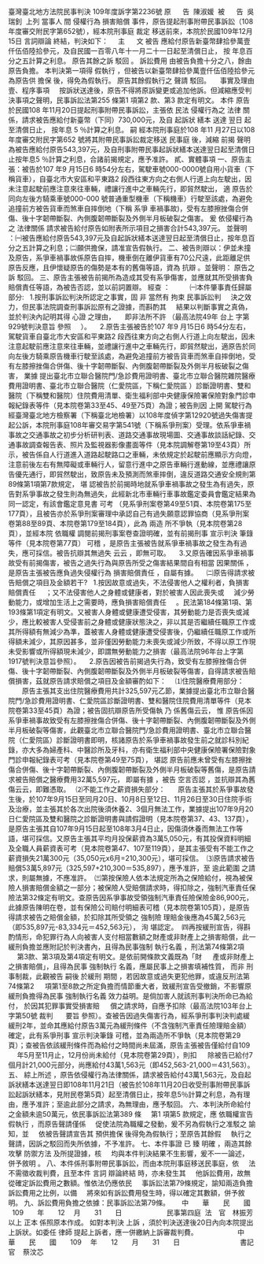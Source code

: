 臺灣臺北地方法院民事判決
109年度訴字第2236號
原      告  陳淑媛  
被      告  吳瑞釗  
上列
當事人
間
侵權行為
損害賠償
事件，原告提起刑事附帶民事訴訟（108年度審交附民字第652號），經本院刑事庭
裁定
移送前來，本院於民國109年12月15日
言詞辯論
終結，判決如下：
    主      文
被告
應給付原告新臺幣肆拾參萬壹仟伍佰陸拾參元，及自民國一百零八年十一月二十一日起至清償日止，
按
年息百分之五計算之利息。
原告其餘之訴
駁回
。
訴訟費用
由被告負擔十分之八，餘由原告負擔。
本判決第一項得
假執行
，但被告以新臺幣肆拾參萬壹仟伍佰陸拾參元為原告供
擔保
後，得免為假執行。
原告其餘假執行之
聲請
駁回。
    事實及理由
壹、程序事項
    按訴狀送達後，原告不得將原訴變更或追加他訴。但減縮應受判決事項之聲明，民事訴訟法第255 條第1 項第2 款、第3 款定有明文。
本件
原告於民國108 年11月20日提起刑事附帶民事訴訟，主張依
民法
侵權行為之
法律
關係，請求被告應給付新臺幣（下同）730,000元，及自
起訴狀
繕本
送達
翌日
起至清償日止，
按年息
5 ％計算之利息。
嗣
經本院刑事庭於108 年11 月27日以108 年度審交附民字第652 號將其附帶民事訴訟裁定移送
民事庭
後，減縮
前揭
聲明為被告應給付原告543,397元，及自刑事附帶民事起訴狀繕本送達翌日起至清償日止按年息5 ％計算之利息，合諸前揭規定，應予准許。
貳、實體事項
一、原告主張：被告於107 年9 月15日6 時54分左右，駕駛車號000-0000號自用小貨車（下稱貨車），自臺北市大安區和平東路2 段西往東方向之右側人行道上向左駛出，因未注意起駛前應注意來往車輛，禮讓行進中之車輛先行，即貿然駛出，
適
原告於同向左後方騎乘車號000-000 號普通重型機車（下稱機車）行駛至該處，為避免追撞前方被告貨車而煞車自摔倒地（下稱
系爭
車禍事故)，受有左膝擦挫傷合併傷、後十字韌帶斷裂、內側腹韌帶斷裂及外側半月板破裂之傷害。
爰
依侵權行為之
法律關係
請求被告給付原告如附表所示項目之損害合計543,397元。
並聲明
：㈠被告應給付原告543,397元及自起訴狀繕本送達翌日起至清償日止，按年息百分之五計算之利息；㈡願供擔保，請准宣告假執行。
二、被告則辯以：伊並未撞及原告，系爭車禍事故係原告自摔，機車倒在離伊貨車有70公尺遠，此距離足供原告反應，且伊懷疑原告的傷勢是本有的舊傷等語，資為
抗辯
。並聲明：
原告之訴
駁回。
三、原告主張被告前揭所為造成其受有系爭傷害，並應就其所受損害負賠償責任等語，為被告否認，並以前詞置辯。
經查
：　　
  ㈠本件肇事責任歸屬部分:
  1.按刑事訴訟判決所認定之事實，固
非
當然有
拘束
民事訴訟判
    決之效力，但民事法院調查刑事訴訟原有之證據，而斟酌其
    結果以判斷事實之真偽，並於判決內記明其得
心證
之理由，
    
即非法所不許
（最高法院49年
台上
字第929號判決意旨
參照
    ）。
　2.原告主張被告於107 年9 月15日6 時54分左右，駕駛貨車自臺北市大安區和平東路2 段西往東方向之右側人行道上向左駛出，因未注意起駛前應注意來往車輛，並禮讓行進中之車輛先行，即貿然駛出，適原告於同向左後方騎乘原告機車行駛至該處，為避免追撞前方被告貨車而煞車自摔倒地，受有左膝擦挫傷合併傷、後十字韌帶斷裂、內側腹韌帶斷裂及外側半月板破裂之傷害，
業據
提出臺北市立聯合醫院門/急診費用證明書、臺北市立聯合醫院雜院醫療費用證明書、臺北市立聯合醫院（仁愛院區，下稱仁愛院區 ）診斷證明書、雙和醫院（下稱雙和醫院）住院費用清單、衛生福利部中央健康保險署保險對象門診申報紀錄表等件（見本院卷第33至45、49至75頁）為證；被告則因
上開
駕駛行為經臺灣臺北地方檢察署（下稱臺北地檢署）以108年度偵字第12920號過失傷害提起公訴，本院刑事庭108年審交易字第541號（下稱系爭刑案）受理。依系爭車禍事故之交通事故之初步分析研判表、道路交通事故現場圖、交通事故談話紀錄、交通事故調查報告表、照片及監視器影像畫面等件（見本院調解卷第19至43頁）所示，被告係自人行道進入道路起駛路口之車輛，未依規定於起駛前應顯示方向燈，注意前後左右有無障礙或車輛行人，留意行進中之原告車輛行進動線，並應禮讓原告優先通行，即貿然駛出，致原告未及預測而煞車摔倒，違反道路交通安全規則第89條第1項第7款規定，
堪
認被告於前揭時地就系爭車禍事故之發生為有過失，原告對系爭事故之發生則為無過失，此經新北市車輛行車事故鑑定委員會鑑定結果為同一認定，有該會鑑定意見書
可考
（見系爭刑案卷第49至51頁、本院卷第175至177頁），且被告亦於系爭刑案審理中承認自己有過失願意認罪協商（見系爭刑案卷第88至89頁、本院卷第179至184頁），此為
兩造
所不爭執（見本院卷第28頁），並經本院
依職權
調閱前揭刑事案卷查證明確，並有前揭刑事
宣示判決
筆錄等件（見本院卷第77頁）
可稽
，是原告主張被告就系爭車禍事故之發生為有過失，應可採信。被告抗辯其無過失
云云
，即無可取。
　3.又原告確因系爭車禍事故受有前揭傷害，被告之過失行為與原告所受之傷害結果間自有相當
因果關係
，是原告主張被告應負過失侵權行為
損害賠償責任
，自屬有據。
　㈡原告得請求被告賠償之項目及金額若干?
  1.按因故意或過失，不法侵害他人之權利者，負損害賠償責任
    ；又不法侵害他人之身體或健康者，對於被害人因此喪失或
    減少勞動能力，或增加生活上之需要時，應負損害賠償責任
    。民法第184條第1項、第193條第1項定有明文。又被害人身體或健康遭受侵害，其勞動能力是否喪失或減少，應比較被害人受侵害前之身體或健康狀態決之，非以其是否繼續任職原工作或其所得額有無減少為準，蓋被害人身體或健康遭受侵害後，仍繼續任職原工作或所得額未減少，其原因甚多，並非僅因勞動能力未喪失或減少所致，不得以原工作現未受影響或所得額現未減少，即謂無勞動能力之損害（最高法院96年台上字第1917號判決意旨參照）。
　2.原告因被告前揭過失行為，致受有左膝擦挫傷合併傷、後十字韌帶斷裂、內側腹韌帶斷裂及外側半月板破裂等傷害，自得請求被告賠償損害，茲就原告請求賠償之項目及金額審酌如下：
　⑴住院醫療費用部分：
　　原告主張其支出住院醫療費用共計325,597元乙節，業據提出臺北市立聯合醫院門/急診費用證明書、仁愛院區診斷證明書、雙和醫院住院費用清單等件（見本院卷第33至45頁）為證；被告固抗辯原告所受傷執
乃
係舊傷云云，
惟
原告係因系爭車禍事故致受有左膝擦挫傷合併傷、後十字韌帶斷裂、內側腹韌帶斷裂及外側半月板破裂等傷害，此觀臺北市立聯合醫院門/急診費用證明書、臺北市立聯合醫院（仁愛院區）診斷證明書即明，核諸原告於系爭車禍事故發生前之就診科別紀錄，亦大多為婦產科、中醫診所及牙科，亦有衛生福利部中央健康保險署保險對象門診申報紀錄表可考（見本院卷第49至75頁），
堪認
原告前應未曾受有左膝擦挫傷合併傷、後十字韌帶斷裂、內側腹韌帶斷裂及外側半月板破裂等舊傷，是原告請求被告賠償之醫療費用32萬5,597元，
即屬有據
，被告
空言否認
，並抗辯其為舊傷云云，即難憑取。
  ⑵不能工作之薪資損失部分：
　  原告主張其於系爭事故發生後，於107年9月15日至同月20日、10月8日至12日、11月26日至30日住院手術及治療，並主張其於各次出院後須休養2、3個月無法工作，業據提出107年9月20日仁愛院區及雙和醫院之診斷證明書與請假證明（見本院卷第37、43、137頁），是原告主張其自107年9月15日起至108年3月4日止，因傷須休養而無法工作等語，堪可採信。又原告主張其平均月投保薪資為3萬5,050元，有其投保資料明細及全職人員薪資表可考（見本院卷第47、107至119頁），是其主張受有不能工作之薪資損失21萬300元（35,050元x6月=210,300元），堪可採信。
 ⑶原告請求被告賠償53萬5,897元（325,597+210,300＝535,897），應予准許，至
逾此範圍
之請求，則屬無據，不應准許。
 ㈢第按保險人依本法規定所為之保險給付，視為被保險人損害賠償金額之一部分；被保險人受賠償請求時，得扣除之，強制汽車責任保險法第32條定有明文。查原告因系爭事故受領強制汽車責任險保險金86,900元，此據原告陳明在卷，並有保險公司賠付明細表可稽（見本院卷第105頁），是原告得請求被告之賠償金額，於扣除其所受領之
強制險
理賠金後應為45萬2,563元（即535,897元-83,334元＝452,563元），
洵
堪認定。
 ㈣再按緩刑宣告，得斟酌情形，命犯罪行為人向被害人支付相當數額之財產或非財產上之損害賠償，此一緩刑負擔並應附記於判決書內，且得為民事強制
執行名義
，刑法第74條第2項
　 第3款、第3項及第4項定有明文。是依前開條款文義既為「財
　 產或非財產上之損害賠償」，且得為民事
強制執行
名義，應屬民事上之損害填補性質，
而非
刑事制裁，此觀被告
嗣後
於緩刑
期間
，若因故意或過失更犯他罪，或違反刑法第74條第2
　 項第1至8款之所定負擔而情節重大者，致緩刑宣告受撤銷，不影響原緩刑負擔得為民事
強制執行名義
效力益明。是倘加害人就該刑事判決所命已為給付， 於因其犯罪事實受損害賠
　 償之請求時，自應予扣除（最高法院103年台上字第50號
裁判
　 
要旨
參照）。查被告因過失傷害行為，經系爭刑事判決判處緩緩刑2年，並命其應給付原告3萬元為緩刑條件（不含強制汽車責任險理賠金額）確定，此有系爭刑事
宣示判決筆錄
可稽，並為兩造所不爭執（見本院卷第29頁）；查被告依該緩刑條件而為給付之時間尚未屆滿，原告主張被告僅給付自109
　 年5月至11月止，12月份尚未給付（見本院卷第29頁），則扣
　 除被告已給付7個月計21,000元部分，尚應給付43萬1,563元（即452,563-21,000＝431,563）。
五、
綜上所述
，原告依侵權行為法律關係，請求被告給付43萬1,563元，及自起訴狀繕本送達翌日即108年11月21日（被告於108年11月20日收受刑事附帶民事訴訟起訴狀繕本，見附民卷第5頁）起至清償日止，按年息5％計算之利息，為有理由，應予准許；至逾此部分之請求，為無理由，應予駁回。
六、本判決所命給付之金額未逾50萬元，依民事訴訟法第389 條
    第1 項第5 款規定，應
依職權宣告假執行
，而原告聲請僅係
    促使法院為職權之發動，爰不另為假執行之准駁之
諭
知，並
    依被告聲請宣告其
預供擔保
後得免為假執行；至原告其餘假
    執行之聲請，因訴之駁回而失所依據，不予准許。
七、本件事證
已
臻
明確
，兩造其餘攻擊
防禦方法
及所提證據，核
    均與本件判決結果不生影響，爰不一一論述，
併予敘明
。
八、本件係刑事附帶民事訴訟，而由本院刑事庭移送民事庭，依
    法不需徵收裁判費，且至本件
言詞
辯論終結
時，亦未發生其
    他訴訟費用，故無從確定訴訟費用之數額。惟依法仍應依民
    事訴訟法第79條規定，諭知兩造負擔訴訟費用之比例，以備
    將來如有訴訟費用發生時，得以確定其數額，併予敘明。
九、訴訟費用負擔之依據：民事訴訟法第79條。　　
中　　華　　民　　國　  109　　年　　12 　月　　31　　日
　　               民事第四庭  法　官　林振芳
以上
正本
係照原本作成。
如對本判決
上訴
，須於判決送達後20日內向本院提出上訴狀。如委任
律師
提起上訴者，應一併繳納上訴審裁判費。　　　　　　
中　　華　　民　　國　　109 　年　　12　　月　　31　　日
                              
書記官
   蔡汶芯